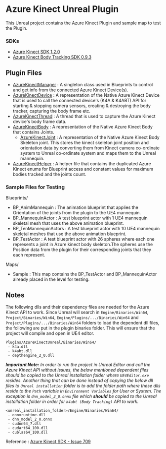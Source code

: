 # Azure Kinect Unreal Plugin

This Unreal project contains the Azure Kinect Plugin and sample map to test the Plugin.

### SDKs

- [Azure Kinect SDK 1.2.0](https://docs.microsoft.com/en-us/azure/kinect-dk/sensor-sdk-download)
- [Azure Kinect Body Tracking SDK 0.9.3](https://docs.microsoft.com/en-us/azure/kinect-dk/body-sdk-download)

## Plugin Files

 - [AzureKinectManager](Plugins/AzureKinectUnreal/Source/AzureKinectUnreal/Public/AzureKinectManager.h) : A singleton class used in Blueprints to control and get info from the connected Azure Kinect Device(s).
 - [AzureKinectDevice](Plugins/AzureKinectUnreal/Source/AzureKinectUnreal/Public/AzureKinectDevice.h) : A representation of the Native Azure Kinect Device that is used to call the connected device's (K4A & K4ABT) API for starting & stopping camera sensors, creating & destroying the body tracker, capturing the body frame etc.
 - [AzureKinectThread](Plugins/AzureKinectUnreal/Source/AzureKinectUnreal/Public/AzureKinectThread.h) : A thread that is used to capture the Azure Kinect device's body frame data.
 - [AzureKinectBody](Plugins/AzureKinectUnreal/Source/AzureKinectUnreal/Public/AzureKinectBody.h) : A representation of the Native Azure Kinect Body that contains Joints.
	- [AzureKinectJoint](https://github.com/secretlocation/azure-kinect-unreal/blob/001c05ae5a941518120e3719cb4f62eaff9a5b84/Plugins/AzureKinectUnreal/Source/AzureKinectUnreal/Public/AzureKinectBody.h#L18) : A representation of the Native Azure Kinect Body Skeleton joint. This stores the kinect skeleton joint position and orientation data by converting them from Kinect camera co-ordinate system to Unreal co-ordinate system and maps them to the Unreal mannequin.
 - [AzureKinectHelper](Plugins/AzureKinectUnreal/Source/AzureKinectUnreal/Public/AzureKinectHelper.h) : A helper file that contains the duplicated Azure Kinect enums for Blueprint access and constant values for maximum bodies tracked and the joints count. 

### Sample Files for Testing

Blueprints/
 - BP_AnimMannequin : The animation blueprint that applies the Orientation of the joints from the plugin to the UE4 mannequin.
 - BP_MannequinActor : A test blueprint actor with 1 UE4 mannequin skeletal mesh that uses the above animation blueprint.
 - BP_TenMannequinActors : A test blueprint actor with 10 UE4 mannequin skeletal meshes that use the above animation blueprint.
 - BP_TestActor : A test blueprint actor with 26 spheres where each one represents a joint in Azure kinect body skeleton.The spheres use the Position data from the plugin for their corresponding joints that they each represent.

Maps/
 - Sample : This map contains the BP_TestActor and BP_MannequinActor already placed in the level for testing.

## Notes

The following dlls and their dependency files are needed for the Azure Kinect API to work.
Since Unreal will search in `Engine/Binaries/Win64`, `Project/Binaries/Win64`, `Engine/Plugins/.../Binaries/Win64` and `Project/Plugins/.../Binaries/Win64` folders to load the dependent dll files, the following are put in the plugin binaries folder. This will ensure that the project will compile and open in UE4 editor.
```
Plugins/AzureKinectUnreal/Binaries/Win64/
 - k4a.dll
 - k4abt.dll
 - depthengine_2_0.dll
```
_**Important Note:** In order to run the project in Unreal Editor and call the Azure Kinect API without issues, the below mentioned dependent files should be copied to the Unreal installation folder where `UE4Editor.exe` resides._
_Another thing that can be done instead of copying the below dll files to `Unreal installation` folder is to add the folder path where these dlls reside to the `Path` variable in `Environment Variables` for User or System. The exception is `dnn_model_2_0.onnx` file which **should** be copied to the Unreal installation folder in order for `k4abt (Body Tracking)` API to work._
```
<unreal_installation_folder>/Engine/Binaries/Win64/
 - onnxruntime.dll
 - dnn_model_2_0.onnx
 - cudnn64_7.dll
 - cudart64_100.dll
 - cublas64_100.dll
```
Reference : [Azure Kinect SDK - Issue 709](https://github.com/microsoft/Azure-Kinect-Sensor-SDK/issues/709#issuecomment-545121230)
